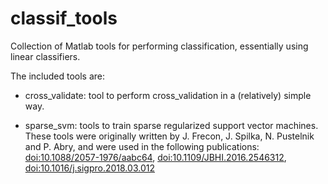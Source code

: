 # classif_tools

Collection of Matlab tools for performing classification, essentially using linear classifiers.

The included tools are:

* cross_validate: tool to perform cross_validation in a (relatively) simple way.

* sparse_svm: tools to train sparse regularized support vector machines. These tools were originally written by J. Frecon, J. Spilka,
N. Pustelnik and P. Abry, and were used in the following publications:
[doi:10.1088/2057-1976/aabc64](https://doi.org/10.1088/2057-1976/aabc64), [doi:10.1109/JBHI.2016.2546312](https://doi.org/10.1109/JBHI.2016.2546312), [doi:10.1016/j.sigpro.2018.03.012](https://doi.org/10.1016/j.sigpro.2018.03.012)
